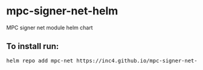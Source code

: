 # mpc-signer-net-helm
MPC signer net module helm chart

## To install run:
<pre>helm repo add mpc-net https://inc4.github.io/mpc-signer-net-helm/</pre>